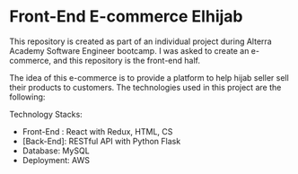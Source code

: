 # Front-End E-commerce Elhijab

This repository is created as part of an individual project during Alterra Academy Software Engineer bootcamp. I was asked to create an e-commerce, and this repository is the front-end half.

The idea of this e-commerce is to provide a platform to help hijab seller sell their products to customers. The technologies used in this project are the following:

Technology Stacks:
- Front-End : React with Redux, HTML, CS
- [Back-End]: RESTful API with Python Flask
- Database: MySQL
- Deployment: AWS
